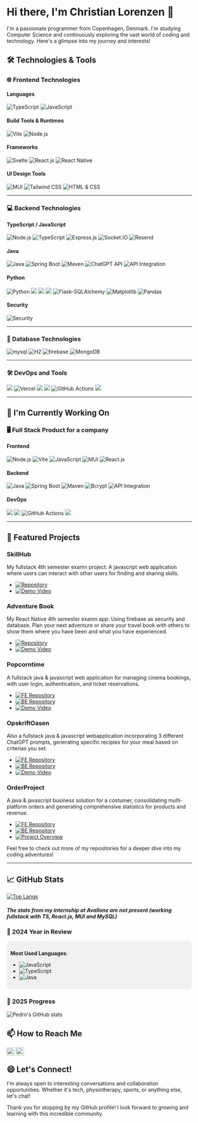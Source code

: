 # Hi there, I'm Christian Lorenzen 👋

I'm a passionate programmer from Copenhagen, Denmark. I'm studying Computer Science and continuously exploring the vast world of coding and technology. Here's a glimpse into my journey and interests!

## 🛠️ Technologies & Tools

### 🌐 Frontend Technologies

#### Languages
![TypeScript](https://img.shields.io/badge/TypeScript-blue?style=for-the-badge&logo=typescript&logoColor=white)
![JavaScript](https://img.shields.io/badge/JavaScript-yellow?style=for-the-badge&logo=javascript&logoColor=black)

#### Build Tools & Runtimes
![Vite](https://img.shields.io/badge/Vite-646CFF?style=for-the-badge&logo=vite&logoColor=white)
![Node.js](https://img.shields.io/badge/Node.js-339933?style=for-the-badge&logo=node.js&logoColor=white)

#### Frameworks
![Svelte](https://img.shields.io/badge/Svelte-FF3E00?style=for-the-badge&logo=svelte&logoColor=white)
![React.js](https://img.shields.io/badge/React.js-20232A?style=for-the-badge&logo=react&logoColor=61DAFB)
![React Native](https://img.shields.io/badge/React%20Native-20232A?style=for-the-badge&logo=react&logoColor=61DAFB)

#### UI Design Tools
![MUI](https://img.shields.io/badge/MUI-blue?style=for-the-badge&logo=mui&logoColor=white)
![Tailwind CSS](https://img.shields.io/badge/Tailwind%20CSS-38B2AC?style=for-the-badge&logo=tailwind-css&logoColor=white)
![HTML & CSS](https://img.shields.io/badge/HTML%20%2F%20CSS-E34F26?style=for-the-badge&logo=html5&logoColor=white)

---

### 💻 Backend Technologies

#### TypeScript / JavaScript
![Node.js](https://img.shields.io/badge/Node.js-339933?style=for-the-badge&logo=node.js&logoColor=white)
![TypeScript](https://img.shields.io/badge/TypeScript-blue?style=for-the-badge&logo=typescript&logoColor=white)
![Express.js](https://img.shields.io/badge/Express.js-yellow?style=for-the-badge&logo=express)
![Socket.IO](https://img.shields.io/badge/Socket.IO-black?style=for-the-badge&logo=socketdotio)
![Resend](https://img.shields.io/badge/Resend-red?style=for-the-badge&logo=resend)

#### Java
![Java](https://img.shields.io/badge/Java-green?style=for-the-badge&logo=java)
![Spring Boot](https://img.shields.io/badge/Spring%20Boot-green?style=for-the-badge&logo=springboot)
![Maven](https://img.shields.io/badge/Maven-C71A36?style=for-the-badge&logo=apache-maven&logoColor=white)
![ChatGPT API](https://img.shields.io/badge/OpenAI-ChatGPT%20API-lightblue?style=for-the-badge&logo=openai)
![API Integration](https://img.shields.io/badge/API-Integrations-lightgreen?style=for-the-badge&logo=api)

#### Python
![Python](https://img.shields.io/badge/Python-3776AB?style=for-the-badge&logo=python&logoColor=white)
![](https://img.shields.io/badge/SQLite-07405E?style=for-the-badge&logo=sqlite)
![](https://img.shields.io/badge/Subprocess-3776AB?style=for-the-badge&logo=python&logoColor=white)
![](https://img.shields.io/badge/Ollama-3776AB?style=for-the-badge&logo=python&logoColor=white)
![Flask-SQLAlchemy](https://img.shields.io/badge/Flask_SQLAlchemy-000000?style=for-the-badge&logo=flask&logoColor=white)
![Matplotlib](https://img.shields.io/badge/Matplotlib-11557c?style=for-the-badge&logo=python&logoColor=white)
![Pandas](https://img.shields.io/badge/Pandas-150458?style=for-the-badge&logo=pandas&logoColor=white)

#### Security
![Security](https://img.shields.io/badge/RateLimiter%20/%20Bcrypt%20/%20XSS%20/%20Sanitization-red?style=for-the-badge&logo=shield&logoColor=white)

---

### 💾 Database Technologies
![mysql](https://img.shields.io/badge/MySQL-blue?style=for-the-badge&logo=mysql)
![H2](https://img.shields.io/badge/H2-blue?style=for-the-badge)
![firebase](https://img.shields.io/badge/firebase-blue?style=for-the-badge&logo=firebase)
![MongoDB](https://img.shields.io/badge/MongoDB-green?style=for-the-badge&logo=mongodb&logoColor=white)

---

### 🛠️ DevOps and Tools
![](https://img.shields.io/badge/Azure-blue?style=for-the-badge&logo=microsoftazure)
![Vercel](https://img.shields.io/badge/Vercel-black?style=for-the-badge&logo=vercel)
![](https://img.shields.io/badge/Docker-blue?style=for-the-badge&logo=docker)
![](https://img.shields.io/badge/GitHub-black?style=for-the-badge&logo=github)
![GitHub Actions](https://img.shields.io/badge/GitHub%20Actions-2088FF?style=for-the-badge&logo=githubactions&logoColor=white)
![](https://img.shields.io/badge/Project_Management-Jira/Shortcut-blue?style=for-the-badge&logo=jira)

---

## 🌱 I'm Currently Working On

### 🖥️ Full Stack Product for a company 

#### Frontend
![Node.js](https://img.shields.io/badge/Node.js-339933?style=for-the-badge&logo=node.js&logoColor=white)
![Vite](https://img.shields.io/badge/Vite-646CFF?style=for-the-badge&logo=vite&logoColor=white)
![JavaScript](https://img.shields.io/badge/JavaScript-yellow?style=for-the-badge&logo=javascript&logoColor=black)
![MUI](https://img.shields.io/badge/MUI-blue?style=for-the-badge&logo=mui&logoColor=white)
![React.js](https://img.shields.io/badge/React.js-20232A?style=for-the-badge&logo=react&logoColor=61DAFB)

#### Backend
![Java](https://img.shields.io/badge/Java-green?style=for-the-badge&logo=java)
![Spring Boot](https://img.shields.io/badge/Spring%20Boot-green?style=for-the-badge&logo=springboot)
![Maven](https://img.shields.io/badge/Maven-C71A36?style=for-the-badge&logo=apache-maven&logoColor=white)
![Bcrypt](https://img.shields.io/badge/Bcrypt-purple?style=for-the-badge)
![API Integration](https://img.shields.io/badge/API_Integration-Mouser-lightgreen?style=for-the-badge&logo=mouser&logoColor=white)

#### DevOps
![](https://img.shields.io/badge/Azure:%20VM%20&%20MySQL%20DB%20&%20Static%20Web%20App-blue?style=for-the-badge&logo=microsoftazure)
![](https://img.shields.io/badge/GitHub-black?style=for-the-badge&logo=github)
![GitHub Actions](https://img.shields.io/badge/GitHub%20Actions-2088FF?style=for-the-badge&logo=githubactions&logoColor=white)
![](https://img.shields.io/badge/Jira-blue?style=for-the-badge&logo=jira)

---

## 🚀 Featured Projects

### SkillHub
My fullstack 4th semester examn project: A javascript web application where users can interact with other users for finding and sharing skills.
- [![Repository](https://img.shields.io/badge/Repository-blue?style=flat-square&logo=github)](https://github.com/PedroLorenzen/NodeJS/tree/main/eksamensprojekt/SkillHub)
- [![Demo Video](https://img.shields.io/badge/Demo-Video-red?style=flat-square&logo=youtube)](https://youtu.be/aSVjHFs6QiY)

### Adventure Book
My React Native 4th semester examn app: Using firebase as security and database. Plan your next adventure or share your travel book with others to show them where you have been and what you have experienced.
- [![Repository](https://img.shields.io/badge/Repository-blue?style=flat-square&logo=github)](https://github.com/PedroLorenzen/AppReactNative/tree/main/AdventureBook)
- [![Demo Video](https://img.shields.io/badge/Demo-Video-red?style=flat-square&logo=youtube)](https://youtu.be/8Cmbv6tx5Zg)

### Popcorntime
A fullstack java & javascript web application for managing cinema bookings, with user login, authentication, and ticket reservations.  
- [![FE Repository](https://img.shields.io/badge/Frontend-Repo-blue?style=flat-square&logo=github)](https://github.com/ProjektGruppe23/FE-PopcornTime)
- [![BE Repository](https://img.shields.io/badge/Backend-Repo-blue?style=flat-square&logo=github)](https://github.com/ProjektGruppe23/BE-PopcornTime)
- [![Demo Video](https://img.shields.io/badge/Demo-Video-red?style=flat-square&logo=youtube)](https://youtu.be/Usj8HNdK8kU)

### OpskriftOasen
Also a fullstack java & javascript webapplication incorporating 3 different ChatGPT prompts, generating specific recipies for your meal based on criterias you set.
- [![FE Repository](https://img.shields.io/badge/Frontend-Repo-blue?style=flat-square&logo=github)](https://github.com/ProjektGruppe23/FE-OpskriftOasen)
- [![BE Repository](https://img.shields.io/badge/Backend-Repo-blue?style=flat-square&logo=github)](https://github.com/ProjektGruppe23/BE-OpskriftOasen)
- [![Demo Video](https://img.shields.io/badge/Demo-Video-red?style=flat-square&logo=youtube)](https://youtu.be/KxUWM-JMhu4)

### OrderProject
A java & javascript business solution for a costumer, consolidating multi-platform orders and generating comprehensive statistics for products and revenue.
- [![FE Repository](https://img.shields.io/badge/Frontend-Repo-blue?style=flat-square&logo=github)](https://github.com/ProjektGruppe23/OrderProject-FE)
- [![BE Repository](https://img.shields.io/badge/Backend-Repo-blue?style=flat-square&logo=github)](https://github.com/ProjektGruppe23/OrderProject-BE)
- [![Project Overview](https://img.shields.io/badge/Project-Overview-green?style=flat-square&logo=adobeacrobatreader)](https://github.com/ProjektGruppe23/OrderProject-FE/blob/main/Project-view.pdf)


Feel free to check out more of my repositories for a deeper dive into my coding adventures!

---

## 📈 GitHub Stats

[![Top Langs](https://github-readme-stats.vercel.app/api/top-langs/?username=PedroLorenzen&layout=compact)](https://github.com/PedroLorenzen)

##### The stats from my internship at Avallone are not present (working fullstack with TS, React.js, MUI and MySQL)

### 🎉 2024 Year in Review
<div style="padding: 10px; background-color: #f0f0f0; border-radius: 10px;">

**Most Used Languages**:
- ![JavaScript](https://img.shields.io/badge/JavaScript-yellow?style=for-the-badge&logo=javascript&logoColor=black)
- ![TypeScript](https://img.shields.io/badge/TypeScript-blue?style=for-the-badge&logo=typescript&logoColor=white)
- ![Java](https://img.shields.io/badge/Java-green?style=for-the-badge&logo=java)

</div>

### 🎉 2025 Progress

![Pedro's GitHub stats](https://github-readme-stats.vercel.app/api?username=PedroLorenzen&show_icons=true&theme=radical)

## 📫 How to Reach Me

<a href="mailto:christianplorenzen@outlook.com">
  <img align="left" alt="By Email" width="22px" src="https://cdn-icons-png.flaticon.com/512/732/732200.png" />
</a>
<a href="https://www.linkedin.com/in/christian-pedro-fernandez-lorenzen-296151238/">
  <img align="left" alt="By LinkedIn" width="22px" src="https://cdn-icons-png.flaticon.com/512/174/174857.png" />
</a>
<br /> 

## 😄 Let's Connect!
I'm always open to interesting conversations and collaboration opportunities. Whether it's tech, physiotherapy, sports, or anything else, let's chat!

Thank you for stopping by my GitHub profile! I look forward to growing and learning with this incredible community.
